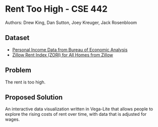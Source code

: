 # Rent Too High - CSE 442

Authors: Drew King, Dan Sutton, Joey Kreuger, Jack Rosenbloom

## Dataset

- [Personal Income Data from Bureau of Economic Analysis](https://apps.bea.gov/regional/histdata/releases/1122lapi/CAINC1.zip)
- [Zillow Rent Index (ZORI) for All Homes from Zillow](https://www.zillow.com/research/data/)

## Problem

The rent is too high.

## Proposed Solution

An interactive data visualization written in Vega-Lite that allows people to explore the rising costs of rent over time, with data that is adjusted for wages.